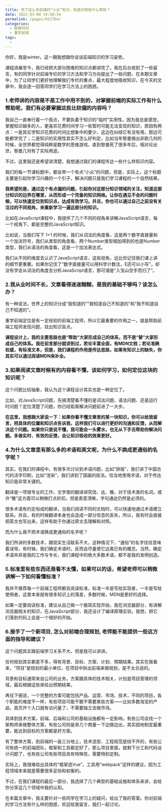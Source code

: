 ```yaml
---
title: 学了这么多前端的“小众”知识，到底对我有什么帮助？
date: 2022-03-09 19:50:54
permalink: /pages/9117b4/
categories:
  - 极客时间
  - 重学前端
tags:
  - 
---
```

<p>你好，我是winter。这一期我想跟你谈谈前端知识的学习姿势。</p><p>课程进展至今，我已经把大部分困难的知识点都讲完了。我在后台收到了一些留言，有的同学针对前端专栏的学习方法和学习方向提出了一些问题，在本期文章中，为了让同学们更好地理解我们专栏的重点，最大程度地吸收知识，在今天的文章中，我会逐一回答同学们在学习方法上的困惑。</p><h3>1.老师讲的内容是不是工作中用不到的，对掌握前端的实际工作有什么帮助呢，我们有必要掌握这些比较偏的内容吗？</h3><p>我自己一直奉行着一个观点，不要执着于知识的“临时”实用性。因为我总是感觉，掌握知识越多的人，更喜欢花费时间学习一些暂时可能无法变现的知识，原因有两点：一是其实学知识花费的时间比想象中的要少，这边在纠结它有没有用，那边可能都学完了；二是知识的实用性其实不怎么好判定，比如当年黎曼搞出非欧几何的时候，全世界都觉得纯粹是数学的思维游戏，直到黎曼死了很多年后，相对论出世，黎曼几何有了实际用途。</p><p>不过，这里我还是希望讲清楚，我想通过我们的课程传达一些什么样知识内容。</p><p>我们的每一节课标题中，都会带一个有点“小众”的问题，但是，实际上，这个标题主要是引起你学习兴趣的一个引子，解决问题只是我们学习课程的一个自然结果。</p><!-- [[[read_end]]] --><p><strong>我希望的是，通过这个有点偏的问题，引起你对这部分知识领域的关注，知道这部分知识的边界在哪里，从而形成一个完备的知识网络。让你在遇见不会的问题时候，可以快速定位到知识点，达成有效学习。并且，你也可以通过自己之前没有关注过的不同视角，来重新学习一遍这部分的知识。</strong></p><p>比如在JavaScript课程中，我提供了几个不同的视角来讲解JavaScript语言，每一个视角下，都是完整的JavaScript知识。</p><p>比如说，当我们写下 1+1 的时候，我们从词法的角度看，这是两个数字直接量和一个加法符号，我们从类型的角度看，两个Number类型相加得到的也是Number类型，我们从语法的角度看，这是一个加法表达式。</p><p>我们从不同的维度去认识了JavaScript语言，这些视角，远比你记住我们课上讲的细节更重要。如果你记住了“数字直接量可以用科学计数法，E还可以小写”，却没有学会从词法的角度去分析JavaScript语言，那可谓是“入宝山空手而归了”。</p><h3>2.我从业时间不长，文章看得迷迷糊糊，是我的基础不够吗？该怎么办？</h3><p>有一种说法，世界上的知识分成“我知道的”“我知道自己不知道的”和“我不知道自己不知道的”。</p><p>重学前端定位是有一定经验的前端工程师，所以它最重要的作用之一，就是帮助前端工程师发现问题，找出知识盲点。</p><p><strong>课程设计上，我的主要思路也是“帮助”大家形成自己的体系，而不是“替”大家形成自己的体系。我在前言部分就讲到过，若论丰富全面，有MDN文档；若论准确权威，有标准文本，但是，我们课程的作用是传达思路，如果有知识上的缺失，你其实可以通过阅读MDN来补全。</strong></p><h3>3.如果阅读文章时候有的内容看不懂，该如何学习，如何定位这块的知识呢？</h3><p>这个问题比较抽象，我认为这个课程设计其实也是一种定位了。</p><p>比如，对JavaScript问题，先搞清楚看不懂的是词法问题、语法问题、还是运行时问题？定位清楚了问题，你已经距离解决问题前进了一大步。</p><p><strong>在这里，我想跟大家说一下：如果你看不懂文章里的某一块知识，你可以给我留言，把具体的位置和知识点告诉我，这样我们可以进行更好的沟通和反馈，从而解决这个问题。如果你只是说不懂，我可能会一头雾水，也无从下手去帮助你解决问题。多做实时、有效的反馈，会让知识吸收的效果更好。</strong></p><h3>4.为什么文章里有那么多的术语和英文呢，为什么不换成更通俗的名字呢？</h3><p>其实，在我们的课程中，有很多次讨论到术语问题，比如“排版”，我们讲了中国古代的活字印刷，比如“渲染”，我们讲到了国画的技法。恰当地使用术语，对于传达知识是非常关键的。</p><p>翻译是一项很专业的工作，文学类的翻译讲究信、达、雅，对于技术类的名词，或许“雅”这方面可以稍微打点折扣，但是表意清晰，字句通达仍然是必须的。</p><p>很多术语有约定俗成的翻译，当我们阅读不同的文档时，可以快速地通过术语建立联系。并且，有的时候翻译本身也会造成一部分信息的丢失，所以，我有时会直接把英文也写出来，这样有助于你通过原文去理解和对照。</p><p>而为什么我不把术语换成更通俗的名字呢？</p><p>我们所讲的多数技术，跟现实生活联系不大，这种情况下，“通俗”的名字往往意味着误导。有时候，我们确定术语时，反而会尽量使它远离已有的概念。当然，确定术语并非是我的工作与专长，我们课程中的绝大多数术语，都不是我的发明创造。</p><h3>5.标准里有些东西还是看不太懂，如果可以的话，希望老师可以稍微讲解一下如何看懂标准？</h3><p>我并不推荐每一个前端工程师都去阅读标准，标准一半是写给实现者，一半是写给使用者，这里本来就有很多知识上的落差，多数时候，MDN是更好的选择。</p><p>如果一定要阅读标准，建议从自己做一个极简实现开始，我在浏览器部分，有讲解浏览器相关的知识，在JavaScript部分，我还设计了编译原理实验。我想，把它们落到代码上会是一个很好的开始。</p><h3>6.接手了一个新项目, 怎么对前端合理规划, 老师能不能提供一些这方面的指导和建议？</h3><p>这个问题其实跟前端学习关系不大，但是我可以讲讲。</p><p>任何规划其实都差不多，得有背景、目标、方案、计划、预期结果。其实在我看来，“项目”是规划的最小单位，在项目中拆出前端来做规划，是不太合适的。</p><p>背景和目标通常来自公司的业务，方案跟具体的技术相关，计划是项目管理的领域，最后根据这些来给出预期结果。</p><p>再往下细说，一个完整的方案可能包括产品、运营、市场、技术，不同的项目，各个职能的难度不一样，有些项目可能干脆不需要某些方案——比如多数淘宝的产品，首页开个入口就有访问量了，不需要独立去做市场。</p><p>具体到技术方案，前端、后端和公司的基础设施都有一定影响，有些公司会找一个架构师来做整体方案，有些公司则是哥几个商量一下边做边出，其实因地制宜最重要，能达到目标的方案都是好方案。</p><p>有了整体方案，到前端的一亩三分地上，技术选型、工程规范是绕不开的，有些公司有统一的前端团队，框架和工具都定好了，那么项目里面，就剩下分工和代码设计问题了，也有些公司有些项目具有特殊性，需要特别定制。</p><p>实际上，我很难给出具体的“框架选Vue”，工具用“webpack”这样的建议，因为工程领域本来就是需要很多妥协和权衡的。</p><p>不过，在我们课程的最后一部分，我选择了几个典型的基础设施和体系来讲，会给你分享这几个领域中我的认知。</p><p>在本篇文章中，我主要针对一些同学在学习上的疑问，给出了我的答案。你对前端的学习方法有什么样的困惑，欢迎给我留言，我们一起讨论。</p><p></p>